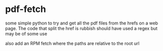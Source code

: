 # pdf-fetch
some simple python to try and get all the pdf files from the hrefs on a web page.
The code that split the href is rubbish should have used a regex but may be of some use

also add an RPM fetch where the paths are relative to the root url
